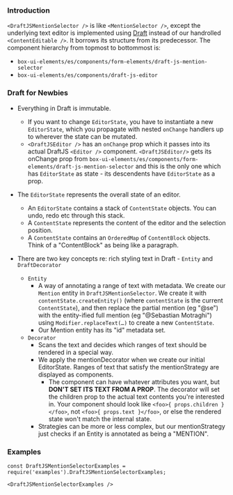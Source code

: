 ### Introduction
`<DraftJSMentionSelector />` is like `<MentionSelector />`,
except the underlying text editor is implemented
using [Draft][1] instead of our handrolled `<ContentEditable />`.
It borrows its structure from its predecessor.
The component hierarchy from topmost to bottommost is:

- `box-ui-elements/es/components/form-elements/draft-js-mention-selector`
- `box-ui-elements/es/components/draft-js-editor`

[1]: https://draftjs.org

### Draft for Newbies

- Everything in Draft is immutable.
    - If you want to change `EditorState`, you have to instantiate a new `EditorState`, which you propagate with nested `onChange` handlers up to wherever the state can be mutated.
    - `<DraftJSEditor />` has an `onChange` prop which it passes into its actual DraftJS `<Editor />` component.
    `<DraftJSEditor/>` gets its onChange prop from `box-ui-elements/es/components/form-elements/draft-js-mention-selector` and this is the only one which has `EditorState` as state - its descendents have `EditorState` as a prop.
- The `EditorState` represents the overall state of an editor.
    - An `EditorState` contains a stack of `ContentState` objects. You can undo, redo etc through this stack.
    - A `ContentState` represents the content of the editor and the selection position.
    - A `ContentState` contains an `OrderedMap` of `ContentBlock` objects.
    Think of a "ContentBlock" as being like a paragraph.

- There are two key concepts re: rich styling text in Draft - `Entity` and `DraftDecorator`
    - `Entity`
        - A way of annotating a range of text with metadata.
        We create our `Mention` entity in `DraftJSMentionSelector`.
        We create it with `contentState.createEntity()` (where `contentState` is the current `ContentState`), and then replace the partial mention (eg "@se") with the entity-ified full mention (eg "@Sebastian Motraghi") using `Modifier.replaceText(…)` to create a new `ContentState`.
        - Our Mention entity has its "id" metadata set.
    - `Decorator`
        - Scans the text and decides which ranges of text should be rendered in a special way.
        - We apply the mentionDecorator when we create our initial EditorState.
        Ranges of text that satisfy the mentionStrategy are displayed as components.
            - The component can have whatever attributes you want, but __DON'T SET ITS TEXT FROM A PROP__.
            The decorator will set the children prop to the actual text contents you're interested in.
            Your component should look like `<foo>{ props.children }</foo>`, not `<foo>{ props.text }</foo>`, or else the rendered state won't match the internal state.
        - Strategies can be more or less complex, but our mentionStrategy just checks if an Entity is annotated as being a "MENTION".

### Examples
```
const DraftJSMentionSelectorExamples = require('examples').DraftJSMentionSelectorExamples;

<DraftJSMentionSelectorExamples />
```
